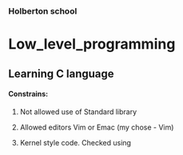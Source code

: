 ### Holberton school

# Low_level_programming



## Learning C language

#### Constrains:

1. Not allowed use of Standard library

2. Allowed editors Vim or Emac (my chose - Vim)

3. Kernel style code. Checked using 

   [https://github.com/holbertonschool/Betty]: Betty
   [Betty]: https://github.com/holbertonschool/Betty/